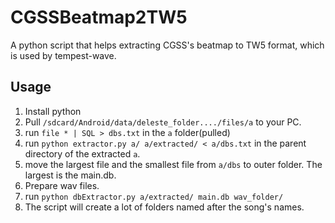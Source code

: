 # CGSSBeatmap2TW5
A python script that helps extracting CGSS's beatmap to TW5 format, which is used by tempest-wave.

## Usage
1. Install python
1. Pull `/sdcard/Android/data/deleste_folder..../files/a` to your PC.
1. run `file * | SQL > dbs.txt` in the `a` folder(pulled)
1. run `python extractor.py a/ a/extracted/ < a/dbs.txt` in the parent directory of the extracted `a`.
1. move the largest file and the smallest file from `a/dbs` to outer folder. The largest is the main.db.
1. Prepare wav files.
1. run `python dbExtractor.py a/extracted/ main.db wav_folder/`
1. The script will create a lot of folders named after the song's names.
